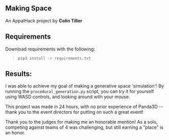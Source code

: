 ## Making Space
An AppalHack project by **Colin Tiller**

## Requirements
Download requirements with the following:
> `pip3 install -r requirements.txt`


## Results:
I was able to achieve my goal of making a generative space 'simulation'!
By running the `procedural_generation.py` script, you can try it for yourself using
WASD controls, and looking around with your mouse.

This project was made in 24 hours, with no prior experience of Panda3D -- thank you to the event directors for putting on such a great event!

Thank you to the judges for making me an honorable mention! As a solo, competing against teams of 4
was challenging, but still earning a "place" is an honor.
